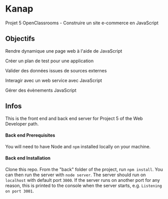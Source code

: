 # Kanap #
Projet 5 OpenClassrooms - Construire un site e-commerce en JavaScript

## Objectifs
Rendre dynamique une page web à l'aide de JavaScript

Créer un plan de test pour une application

Valider des données issues de sources externes

Interagir avec un web service avec JavaScript

Gérer des évènements JavaScript

## Infos
This is the front end and back end server for Project 5 of the Web Developer path.

#### Back end Prerequisites ###

You will need to have Node and `npm` installed locally on your machine.

#### Back end Installation ###

Clone this repo. From the "back" folder of the project, run `npm install`. You 
can then run the server with `node server`. 
The server should run on `localhost` with default port `3000`. If the
server runs on another port for any reason, this is printed to the
console when the server starts, e.g. `Listening on port 3001`.
